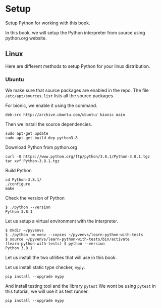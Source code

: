 # Setup

Setup Python for working with this book. 

In this book, we will setup the Python interpreter from source using python.org website.

## Linux

Here are different methods to setup Python for your linux distribution.

### Ubuntu

We make sure that source packages are enabled in the repo. The file `/etc/apt/sources.list` lists all the source 
packages.

For bionic, we enable it using the command.

```
deb-src http://archive.ubuntu.com/ubuntu/ bionic main
```

Then we install the source dependencies.

```
sudo apt-get update
sudo apt-get build-dep python3.8
```

Download Python from python.org

```
curl -O https://www.python.org/ftp/python/3.8.1/Python-3.8.1.tgz
tar xvf Python-3.8.1.tgz
```

Build Python

```
cd Python-3.8.1/
./configure
make
```

Check the version of Python

```
$ ./python --version
Python 3.8.1
```

Let us setup a virtual environment with the interpreter.

```
$ mkdir ~/pyvenvs
$ ./python -m venv --copies ~/pyvenvs/learn-python-with-tests
$ source ~/pyvenvs/learn-python-with-tests/bin/activate
(learn-python-with-tests) $ python --version
Python 3.8.1
```

Let us install the two utilities that will use in this book.

Let us install static type checker, `mypy`.

```
pip install --upgrade mypy
```

And install testing tool and the library `pytest` We wont be using `pytest` in this tutorial,
we will use it as test runner.

```
pip install --upgrade mypy
```


